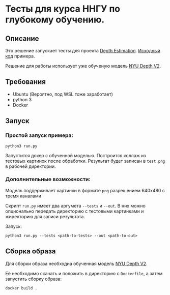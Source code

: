 # Тесты для курса ННГУ по глубокому обучению.

## Описание

Это решение запускает тесты для проекта [Depth Estimation](https://paperswithcode.com/paper/high-quality-monocular-depth-estimation-via).
[Исходный код](https://github.com/ialhashim/DenseDepth) примера.

Решение для работы использует уже обученую модель [NYU Depth V2](https://drive.google.com/file/d/19dfvGvDfCRYaqxVKypp1fRHwK7XtSjVu/view?usp=sharing).

## Требования

- Ubuntu (Вероятно, под WSL тоже заработает)
- python 3
- Docker

## Запуск

### Простой запуск примера:

```
python3 run.py
```

Запустится докер с обученной моделью. Построится коллаж из тестовых картинок после обработки. Результат будет записан в `test.png` в рабочей директории.

### Дополнительные возможности:

Модель поддерживает картинки в формате `png` разрешением 640х480 с тремя каналами 

Скрипт `run.py` имеет два аргумета `--tests` и `--out`. В них можно опционально передать директорию с тестовыми картинками и жиректорию для записи результата.

Запуск:

```
python3 run.py --tests <path-to-tests> --out <path-to-out>
```

## Сборка образа

Для сборки образа необходиа обученная модель [NYU Depth V2](https://drive.google.com/file/d/19dfvGvDfCRYaqxVKypp1fRHwK7XtSjVu/view?usp=sharing).

Её необходимо скачать и положить в директорию с `Dockerfile`, а затем запустить сборку образа:

```
docker build .
```
